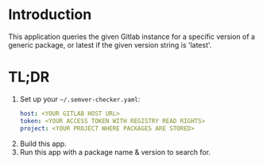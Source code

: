# Introduction
This application queries the given Gitlab instance for a specific version of a generic package, or latest if the given version string is 'latest'.
# TL;DR
1. Set up your `~/.semver-checker.yaml`:
    ```yaml
    host: <YOUR GITLAB HOST URL>
    token: <YOUR ACCESS TOKEN WITH REGISTRY READ RIGHTS>
    project: <YOUR PROJECT WHERE PACKAGES ARE STORED>
    ```
3. Build this app.
4. Run this app with a package name & version to search for.
